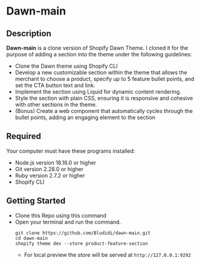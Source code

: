# Dawn-main

## Description 
**Dawn-main** is a clone version of Shopify Dawn Theme. I cloned it for the purpose of adding a section into the theme under the following guidelines:
- Clone the Dawn theme using Shopify CLI
- Develop a new customizable section within the theme that allows the merchant to choose a product, specify up to 5 feature bullet points, and set the CTA button text and link.
- Implement the section using Liquid for dynamic content rendering.
- Style the section with plain CSS, ensuring it is responsive and cohesive with other sections in the theme.
- (Bonus) Create a web component that automatically cycles through the bullet points, adding an engaging element to the section

## Required
Your computer must have these programs installed: 
- Node.js version 18.16.0 or higher
- Git version 2.28.0 or higher
- Ruby version 2.7.2 or higher
- Shopify CLI

## Getting Started
- Clone this Repo using this command
- Open your terminal and run the command.
  ```
  git clone https://github.com/Bludidi/dawn-main.git
  cd dawn-main
  shopify theme dev --store product-feature-section
  ```
  - For local preview the store will be served at ```http://127.0.0.1:9292```
